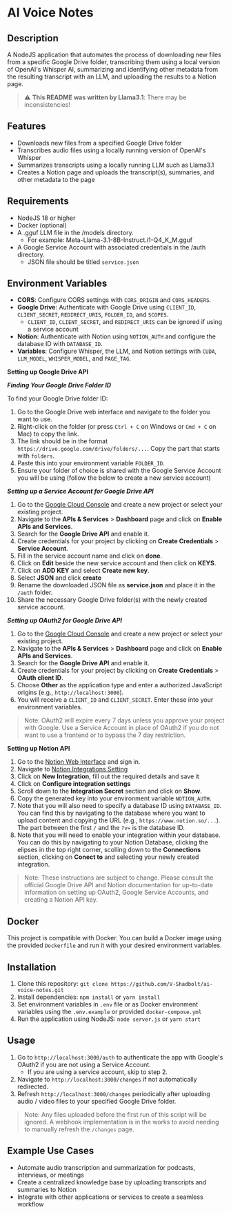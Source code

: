 **AI Voice Notes**
================

**Description**
---------------
A NodeJS application that automates the process of downloading new files from a specific Google Drive folder, transcribing them using a local version of OpenAI's Whisper AI, summarizing and identifying other metadata from the resulting transcript with an LLM, and uploading the results to a Notion page.

> :warning: **This README was written by Llama3.1**: There may be inconsistencies!

**Features**
------------
* Downloads new files from a specified Google Drive folder
* Transcribes audio files using a locally running version of OpenAI's Whisper
* Summarizes transcripts using a locally running LLM such as Llama3.1
* Creates a Notion page and uploads the transcript(s), summaries, and other metadata to the page

**Requirements**
---------------
* NodeJS 18 or higher
* Docker (optional)
* A .gguf LLM file in the /models directory. 
	+ For example: Meta-Llama-3.1-8B-Instruct.i1-Q4_K_M.gguf 
* A Google Service Account with associated credentials in the /auth directory.
	+ JSON file should be titled `service.json`

**Environment Variables**
------------------------

*  **CORS**: Configure CORS settings with `CORS_ORIGIN` and `CORS_HEADERS`.
*  **Google Drive**: Authenticate with Google Drive using `CLIENT_ID`, `CLIENT_SECRET`, `REDIRECT_URIS`, `FOLDER_ID`, and `SCOPES`. 
	+ `CLIENT_ID`, `CLIENT_SECRET`, and `REDIRECT_URIS` can be ignored if using a service account
*  **Notion**: Authenticate with Notion using `NOTION_AUTH` and configure
the database ID with `DATABASE_ID`.
*  **Variables**: Configure Whisper, the LLM, and Notion settings with `CUDA`, `LLM_MODEL`, `WHISPER_MODEL`, and `PAGE_TAG`.

**Setting up Google Drive API**

***Finding Your Google Drive Folder ID***

To find your Google Drive folder ID:
1. Go to the Google Drive web interface and navigate to the folder you want to use.
2. Right-click on the folder (or press `Ctrl + C` on Windows or `Cmd + C` on Mac) to copy the link.
3. The link should be in the format `https://drive.google.com/drive/folders/...`. Copy the part that starts with `folders`.
4. Paste this into your environment variable `FOLDER_ID`.
5. Ensure your folder of choice is shared with the Google Service Account you will be using (follow the below to create a new service account)

***Setting up a Service Account for Google Drive API***

1. Go to the [Google Cloud Console](https://console.cloud.google.com/) and create a new project or select your existing project.
2. Navigate to the **APIs & Services** > **Dashboard** page and click on **Enable APIs and Services**.
3. Search for the **Google Drive API** and enable it.
4. Create credentials for your project by clicking on **Create Credentials** > **Service Account**.
5. Fill in the service account name and click on **done**.
6. Click on **Edit** beside the new service account and then click on **KEYS**.
7. Click on **ADD KEY** and select **Create new key**.
8. Select **JSON** and click **create**
9. Rename the downloaded JSON file as **service.json** and place it in the `/auth` folder.
10. Share the necessary Google Drive folder(s) with the newly created service account.

***Setting up OAuth2 for Google Drive API***

1. Go to the [Google Cloud Console](https://console.cloud.google.com/) and create a new project or select your existing project.
2. Navigate to the **APIs & Services** > **Dashboard** page and click on **Enable APIs and Services**.
3. Search for the **Google Drive API** and enable it.
4. Create credentials for your project by clicking on **Create Credentials** > **OAuth client ID**.
5. Choose **Other** as the application type and enter a authorized JavaScript origins (e.g., `http://localhost:3000`).
6. You will receive a `CLIENT_ID` and `CLIENT_SECRET`. Enter these into your environment variables.

> Note: OAuth2 will expire every 7 days unless you approve your project with Google. Use a Service Account in place of OAuth2 if you do not want to use a frontend or to bypass the 7 day restriction.

**Setting up Notion API**

1. Go to the [Notion Web Interface](https://www.notion.so/) and sign in.
2. Navigate to [Notion Integrations Setting](https://www.notion.so/profile/integrations)
3. Click on **New Integration**, fill out the required details and save it
4. Click on **Configure integration settings**
5. Scroll down to the **Integration Secret** section and click on **Show**.
6. Copy the generated key into your environment variable `NOTION_AUTH`.
7. Note that you will also need to specify a database ID using `DATABASE_ID`. You can find this by navigating to the database where you want to upload content and copying the URL (e.g., `https://www.notion.so/...`). The part between the first `/` and the `?v=` is the database ID.
8. Note that you will need to enable your integration within your database. You can do this by navigating to your Notion Database, clicking the elipses in the top right corner, scolling down to the **Connections** section, clicking on **Conect to** and selecting your newly created integration. 

> Note: These instructions are subject to change. Please consult the official Google Drive API and Notion documentation for up-to-date information on setting up OAuth2, Google Service Accounts, and creating a Notion API key. 

**Docker**
---------

This project is compatible with Docker. You can build a Docker image using the provided `Dockerfile` and run it with your desired environment variables.

**Installation**
---------------
1. Clone this repository: `git clone https://github.com/V-Shadbolt/ai-voice-notes.git`
2. Install dependencies: `npm install` or `yarn install`
3. Set environment variables in `.env` file or as Docker environment variables using the `.env.example` or provided `docker-compose.yml`
4. Run the application using NodeJS: `node server.js` or `yarn start`

**Usage**
---------------
1. Go to `http://localhost:3000/auth` to authenticate the app with Google's OAuth2 if you are not using a Service Account. 
	+ If you are using a service account, skip to step 2.
2. Navigate to `http://localhost:3000/changes` if not automatically redirected. 
3. Refresh `http://localhost:3000/changes` periodically after uploading audio / video files to your specified Google Drive folder.

> Note: Any files uploaded before the first run of this script will be ignored. A webhook implementation is in the works to avoid needing to manually refresh the `/changes` page.

**Example Use Cases**
---------------------
* Automate audio transcription and summarization for podcasts, interviews, or meetings
* Create a centralized knowledge base by uploading transcripts and summaries to Notion
* Integrate with other applications or services to create a seamless workflow